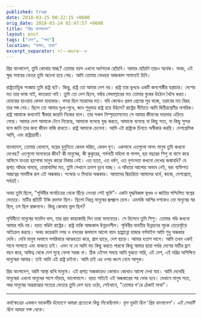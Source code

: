 ```yaml
---
published: true
date: 2018-03-25 00:22:15 +0600
orig_date: 2018-03-24 02:47:57 +0600
title: "প্রিয় বাংলাদেশ"
layout: post
tags: ["দেশ", "গদ্য"]
location: "বাড্ডা, ঢাকা"
excerpt_separator: <!--more-->
---
```

প্রিয় বাংলাদেশ, তুমি কোথায় যাচ্ছ? তোমার বয়স এখনো অর্ধশতক ছোঁয়নি। আমার ছোঁয়নি তারও অর্ধেক। অথচ, এই ক্ষুদ্র সময়ের ভেতর তুমি অচেনা হয়ে গেছ। আমি তোমায় বোধহয় আজকাল সামান্যই চিনি।

রাষ্ট্রতাত্ত্বিক সংজ্ঞায় তুমি রাষ্ট্র বটে। কিন্তু, রাষ্ট্র তো আমার দেশ নয়। রাষ্ট্র তার ভুখণ্ডে একটি জনগোষ্ঠীর যন্ত্রাচার। দেশের মত তার ভাষা নাই, কাতরতা নাই। তুমি তো দেশ ছিলে, বর্ষায় মেঘমল্লারের মত তোমার বুকের উঠোন থৈথৈ করত। হেমন্তের হাওয়ায় কেবল হাহাকার। বসন্ত ছিল সরোদের মত। যদি কোথাও প্রবল প্রেমের সুর বাজে, তরাবের মত বিরহ তার সঙ্গ নেয়। ছিলে তো আমার দুঃখ-সুখে, কবে শুধুমাত্র রাষ্ট্র হয়ে উঠলে?<!--more--> রাষ্ট্রের নীতিতে আমি দ্বিতীয়শ্রেণীর নাগরিক। রাষ্ট্র আমাকে কখনোই স্বীকার করেনি নিজের বলে। তার সকল নিস্পৃহতাসমেত সে আমার জীবনের দায়ভার এড়িয়ে গেছে। আমার দেশ আমাকে টেনে নিয়েছে, আমাকে বলেছে যুদ্ধ করতে, আমাকে বলেছে যা কিছু সত্য, যা কিছু সুন্দর বলে জানি তার জন্য জীবন বাজি রাখতে। রাষ্ট্র আমাকে চেনেনা। আমি এই রাষ্ট্রকে চিনতে অস্বীকার করছি। দেশপ্রেমিক আমি, এবং রাষ্ট্রদ্রোহী।

বাংলাদেশ, তোমার খোলসে, যন্ত্রের বুনুনিতে কেবল মরিচা, কেবল ঘুণ। একসাথে এতগুলো অসৎ মানুষ তুমি কখনো দেখেছ? এতগুলো মানবেতর জীব? কী মানুষের, কী কুকুরের, গর্ভবতী মহিলা বা পাগল, ছয় বছরের শিশু বা বাসে করে অফিসে যাওয়া ছাপোষা মানুষ কারো নিস্তার নেই। এত হত্যা, এত ধর্ষণ, এত নৃশংসতা কখনো দেখেছ জন্মাবধি? যে প্রগাঢ় আঁধার নামছে, চোরাবালির মত, তুমি সেখানে ক্রমশ ডুবে যাচ্ছ। এ আঁধারে আলোর অভাব নেই, বরং ব্যক্তিগত অন্ধত্বের সামষ্টিক রূপ এই অন্ধকার। সংস্কার ও মিথ্যার অন্ধকার। আমাদের দ্বিচারিতা আমাদের ধর্মে, কাজে, দেশপ্রেমে, সর্বত্রই।

অথচ তুমি ছিলে, "পৃথিবীর মানচিত্রের থেকে ছিঁড়ে নেওয়া সেই ভূমি"- একটা যুদ্ধবিধ্বস্ত ভূখণ্ড ও জাতির সম্মিলিত স্বপ্নের ভেতরে। মাটির প্রতিটি ইঞ্চি রক্তাক্ত ছিল। ছিলো নিরন্ন মানুষের জ্বলজ্বলে চোখ। এমনকি আশির দশকেও তো মানুষের স্বর ছিল, ঢল ছিল রাজপথে। কিন্তু কোথায় ভুল ছিল?

পৃথিবীতে মানুষের যতদিন বাস, তার প্রায় কাছাকাছি দিন তারা মানবেতর। সে হিসেবে তুমি শিশু। তোমার গণ্ডি কখনো আমার গণ্ডি নয়। হয়ত গণ্ডিটা রাষ্ট্রের। রাষ্ট্র নাকি আজকাল উন্নয়নশীল। পৃথিবীর যাবতীয় উন্নয়নের সূচক তেড়েফুঁড়ে অতিক্রম করছে। অথচ কয়েকটা নগর ও বন্দরের ঝলমলে আলো বাদে ছাপ্পান্নো হাজার বর্গমাইল আমি শুধু অন্ধকার দেখি। দেখি মানুষ অভাবে সপরিবারে আত্মহত্যা করে, গ্রাম ছাড়ে, দেশ ছাড়ে। আমার হতাশ লাগে। আমি তখন একই সাথে পালাতে এবং থাকতে চাই। এমন না যে আমি বড় কিছু করতে পারবো কিন্তু আমার ছায়া পর্যন্ত দেশের মাটির ঘ্রাণ বহন করে, অস্তিত্ব থেকে দেশ মুছে ফেলা সহজ না। ঠিক এইসব সময়ে আমি বুঝতে পারি, এই দেশ, এই দরিদ্র অশিক্ষিত মানুষেরা আমার। তাই আমি এই রাষ্ট্র চাইনা। আমি চাই এর ওপর ধ্বংস নেমে আসুক।

প্রিয় বাংলাদেশ, আমি আস্থা রাখি মানুষে। এই প্রগাঢ় অন্ধকারেও কোথাও কোথাও আলো দেখা যায়। আমি দেখেছি মানুষেরা এখনো মানুষের পাশে দাঁড়ায়, ভালোবাসে। হয়ত সত্যিই এই অন্ধকারের পর ভোর হবে। যেখানে মানুষ সত্য, আর মানুষের অন্তরাত্মার সত্যের ভেতরে তুমি দেশ হয়ে ওঠো, সেইখানে, "তোমার প'রে ঠেকাই মাথা"।

***
*কর্মক্ষেত্রের একজন সহকর্মীর উদ্যোগে আমরা প্রত্যেকে কিছু লিখেছিলাম। মূল সুরটা ছিল 'প্রিয় বাংলাদেশ'। এই লেখাটি ছিল আমার পক্ষ থেকে।*